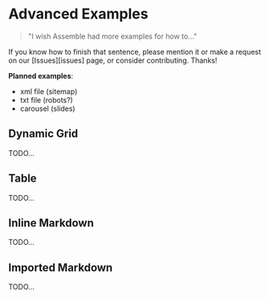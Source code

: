 # Advanced Examples

> "I wish Assemble had more examples for how to..."

If you know how to finish that sentence, please mention it or make a request on our [Issues][issues] page, or consider contributing. Thanks!

**Planned examples**:

- xml file (sitemap)
- txt file (robots?)
- carousel (slides)



## Dynamic Grid
TODO...

## Table
TODO...

## Inline Markdown
TODO...

## Imported Markdown
TODO...


